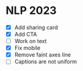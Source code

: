 # NLP 2023
- [X] Add sharing card
- [X] Add CTA
- [ ] Work on text
- [X] Fix mobile
- [X] Remove faint axes line
- [ ] Captions are not uniform
